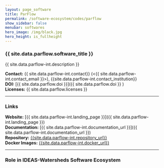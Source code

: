 ```yaml
---
layout: page_software
title: ParFlow
permalink: /software-ecosystem/codes/parflow
show_sidebar: false
menubar: softwares
hero_image: /img/black.jpg
hero_height: is_fullheight
---
```


### {{ site.data.parflow.software_title }} [<i class="fas fa-book"></i>]({{site.data.parflow-int.landing_page}}) [<i class="fab fa-github"></i>]({{site.data.parflow-int.repository_url}})

{{ site.data.parflow-int.description }} 

**Contact:** {{ site.data.parflow-int.contact}} (<{{ site.data.parflow-int.contact_email }}>), {{site.data.parflow-int.contact_institution}} <br>
**DOI:**  [{{ site.data.parflow.doi }}]({{ site.data.parflow.doi }} ) <br>
**Licenses:**  {{ site.data.parflow.licenses }} <br>

***

### Links

**Website:** [{{ site.data.parflow-int.landing_page }}]({{ site.data.parflow-int.landing_page }}) <br>
**Documentation:** [{{ site.data.parflow-int.documentation_url }}]({{ site.data.parflow-int.documentation_url }}) <br>
**Repository:** [{{site.data.parflow-int.repository_url}}]( {{site.data.parflow-int.repository_url}} ) <br>
**Docker Images:** [{{site.data.parflow-int.docker_url}}]( {{site.data.parflow-int.docker_url}} ) <br>

***

### Role in IDEAS-Watersheds Software Ecosystem







